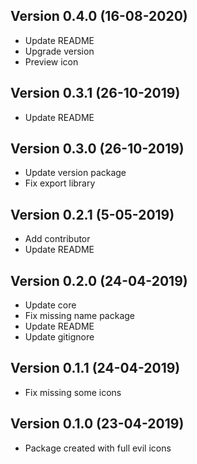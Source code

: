 ## Version 0.4.0 (16-08-2020)

- Update README
- Upgrade version
- Preview icon

## Version 0.3.1 (26-10-2019)

- Update README

## Version 0.3.0 (26-10-2019)

- Update version package
- Fix export library

## Version 0.2.1 (5-05-2019)

- Add contributor
- Update README

## Version 0.2.0 (24-04-2019)

- Update core
- Fix missing name package
- Update README
- Update gitignore

## Version 0.1.1 (24-04-2019)

- Fix missing some icons

## Version 0.1.0 (23-04-2019)

- Package created with full evil icons
